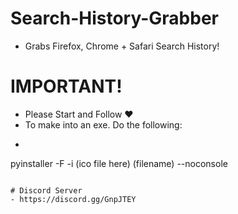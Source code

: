 # Search-History-Grabber
- Grabs Firefox, Chrome + Safari Search History!

# IMPORTANT!
- Please Start and Follow ❤
- To make into an exe. Do the following: 
- ```
pyinstaller -F -i (ico file here) (filename) --noconsole
```

# Discord Server 
- https://discord.gg/GnpJTEY
